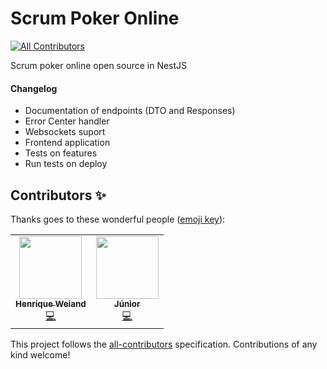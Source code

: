 # Scrum Poker Online
<!-- ALL-CONTRIBUTORS-BADGE:START - Do not remove or modify this section -->
[![All Contributors](https://img.shields.io/badge/all_contributors-1-orange.svg?style=flat-square)](#contributors-)
<!-- ALL-CONTRIBUTORS-BADGE:END -->

Scrum poker online open source in NestJS

#### Changelog

- Documentation of endpoints (DTO and Responses)
- Error Center handler
- Websockets suport
- Frontend application
- Tests on features
- Run tests on deploy

## Contributors ✨

Thanks goes to these wonderful people ([emoji key](https://allcontributors.org/docs/en/emoji-key)):

<!-- ALL-CONTRIBUTORS-LIST:START - Do not remove or modify this section -->
<!-- prettier-ignore-start -->
<!-- markdownlint-disable -->
<table>
  <tr>
    <td align="center"><a href="https://linkedin.com/in/henrique-weiand"><img src="https://avatars1.githubusercontent.com/u/6539492?v=4" width="100px;" alt=""/><br /><sub><b>Henrique Weiand</b></sub></a><br /><a href="https://github.com/toworld-dev/scrum-poker-online/commits?author=henriqueweiand" title="Code">💻</a></td>
    <td align="center"><a href="https://github.com/marcos-antonio"><img src="https://avatars0.githubusercontent.com/u/20249442?v=4" width="100px;" alt=""/><br /><sub><b>Júnior</b></sub></a><br /><a href="https://github.com/toworld-dev/scrum-poker-online/commits?author=marcos-antonio" title="Code">💻</a></td>
  </tr>
</table>

<!-- markdownlint-enable -->
<!-- prettier-ignore-end -->
<!-- ALL-CONTRIBUTORS-LIST:END -->

This project follows the [all-contributors](https://github.com/all-contributors/all-contributors) specification. Contributions of any kind welcome!